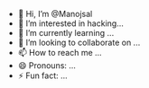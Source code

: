- 👋 Hi, I’m @Manojsal
- 👀 I’m interested in hacking...
- 🌱 I’m currently learning ...
- 💞️ I’m looking to collaborate on ...
- 📫 How to reach me ...
- 😄 Pronouns: ...
- ⚡ Fun fact: ...

<!---
Manojsal/Manojsal is a ✨ special ✨ repository because its `README.md` (this file) appears on your GitHub profile.
You can click the Preview link to take a look at your changes.
--->
